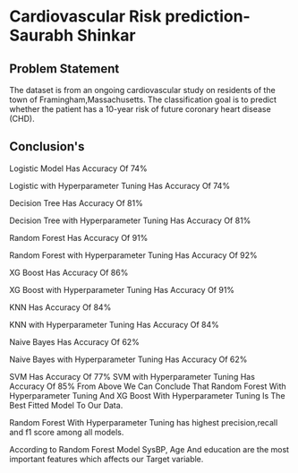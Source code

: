 # Cardiovascular Risk prediction- Saurabh Shinkar

## Problem Statement 
The dataset is from an ongoing cardiovascular study on residents of the town of Framingham,Massachusetts. The classification goal is to predict whether the patient has a 10-year risk of future coronary heart disease (CHD).

## Conclusion's
Logistic Model Has Accuracy Of 74%

Logistic with Hyperparameter Tuning Has Accuracy Of 74%

Decision Tree Has Accuracy Of 81%

Decision Tree with Hyperparameter Tuning Has Accuracy Of 81%

Random Forest Has Accuracy Of 91%

Random Forest with Hyperparameter Tuning Has Accuracy Of 92%

XG Boost Has Accuracy Of 86%

XG Boost with Hyperparameter Tuning Has Accuracy Of 91%

KNN Has Accuracy Of 84%

KNN with Hyperparameter Tuning Has Accuracy Of 84%

Naive Bayes Has Accuracy Of 62%

Naive Bayes with Hyperparameter Tuning Has Accuracy Of 62%

SVM Has Accuracy Of 77%
SVM with Hyperparameter Tuning Has Accuracy Of 85%
From Above We Can Conclude That Random Forest With Hyperparameter Tuning And XG Boost With Hyperparameter Tuning Is The Best Fitted Model To Our Data.

Random Forest With Hyperparameter Tuning has highest precision,recall and f1 score among all models.

According to Random Forest Model SysBP, Age And education are the most important features which affects our Target variable.
